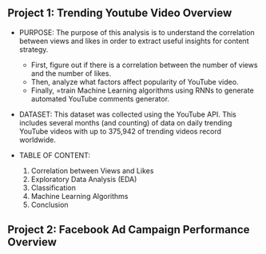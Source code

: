 ## Project 1: Trending Youtube Video Overview

* PURPOSE: The purpose of this analysis is to understand the correlation between views and likes in order to extract useful insights for content strategy.
  - First, figure out if there is a correlation between the number of views and the number of likes. 
  - Then, analyze what factors affect popularity of YouTube video. 
  - Finally, =train Machine Learning algorithms using RNNs to generate automated YouTube comments generator. 
* DATASET: This dataset was collected using the YouTube API. This includes several months (and counting) of data on daily trending YouTube videos with up to 375,942 of trending videos record worldwide. 
* TABLE OF CONTENT:

   1. Correlation between Views and Likes    
   2. Exploratory Data Analysis (EDA) 
   3. Classification
   4. Machine Learning Algorithms
   5. Conclusion




## Project 2: Facebook Ad Campaign Performance Overview

